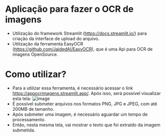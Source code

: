 <h1>Aplicação para fazer o OCR de imagens</h1>

* Utilização do framework Streamlit (https://docs.streamlit.io/) para criação da interface de upload do arquivo.
* Utilização da ferramenta EasyOCR (https://github.com/JaidedAI/EasyOCR), que é uma Api para OCR de imagens OpenSource.
  
<h1>Como utilizar?</h1>

* Para a utilizar essa ferramenta, é necessário acessar o link https://appocrimagens.streamlit.app/. Após isso, será possível visualizar esta tela:
  ![image](https://github.com/user-attachments/assets/22d5d5d2-e64e-4791-993b-a1723ec45cc6)
* É possível submeter arquivos nos formatos PNG, JPG e JPEG, com até 200MB de tamanho.
* Após submeter uma imagem, é necessário aguardar um tempo de processamento.
* Então, nesta mesma tela, vai mostrar o texto que foi extraído da imagem submetida.

